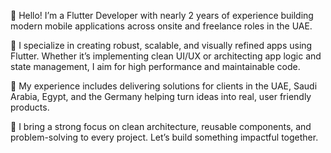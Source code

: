 👋 Hello! I’m a Flutter Developer with nearly 2 years of experience building modern mobile applications across onsite and freelance roles in the UAE.

📱 I specialize in creating robust, scalable, and visually refined apps using Flutter. Whether it’s implementing clean UI/UX or architecting app logic and state management, I aim for high performance and maintainable code.

💼 My experience includes delivering solutions for clients in the UAE, Saudi Arabia, Egypt, and the Germany helping turn ideas into real, user friendly products.

🚀 I bring a strong focus on clean architecture, reusable components, and problem-solving to every project. Let’s build something impactful together.

<!--
**nashaatMVP/nashaatMVP** is a ✨ _special_ ✨ repository because its `README.md` (this file) appears on your GitHub profile.

Here are some ideas to get you started:

- 🔭 I’m currently working on ...
- 🌱 I’m currently learning ...
- 👯 I’m looking to collaborate on ...
- 🤔 I’m looking for help with ...
- 💬 Ask me about ...
- 📫 How to reach me: ...
- 😄 Pronouns: ...
- ⚡ Fun fact: ...
-->
